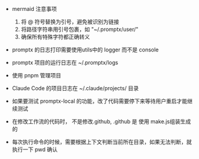 - mermaid 注意事项
  1. 将 @ 符号替换为引号，避免被识别为链接
  2. 将路径字符串用引号包裹，如 "~/.promptx/user/"
  3. 确保所有特殊字符都正确转义

- promptx 的日志打印需要使用utils中的 logger 而不是 console
- promptx 项目的运行日志在 ~/.promptx/logs

- 使用 pnpm 管理项目

- Claude Code 的项目日志在 ~/.claude/projects/ 目录

- 如果要测试 promptx-local 的功能，改了代码需要停下来等待用户重启才能继续测试

- 在修改工作流的代码时， 不是修改.github, .github 是 使用 make.js组装生成的

- 每次执行命令的时候，需要根据上下文判断当前所在目录，如果无法判断，就执行一下 pwd 确认